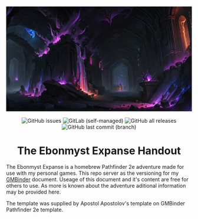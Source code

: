 <div align="center">

![Splash Image](./assets/img/splash-banner.png)

![GitHub issues](https://img.shields.io/github/issues/vulgarbear/ebonmyst-expanse-handout?style=for-the-badge)
![GitLab (self-managed)](https://img.shields.io/gitlab/license/VulgarBear%2Fthe-ebonmyst-expanse-handout?gitlab_url=https%3A%2F%2Fgitlab.com%2F&style=for-the-badge)
![GitHub all releases](https://img.shields.io/github/downloads/vulgarbear/ebonmyst-expanse-handout/total?style=for-the-badge)
![GitHub last commit (branch)](https://img.shields.io/github/last-commit/vulgarbear/ebonmyst-expanse-handout/main?style=for-the-badge)


</div>
<div align="center">

# The Ebonmyst Expanse Handout

</div>

The Ebonmyst Expanse is a homebrew Pathfinder 2e adventure made for use with my personal games. This repo server as the versioning for my [GMBinder][gmbinder] document. Useage of this document and it's content are free for others to use. As more is known about the adventure aditional information may be provided here.

The template was supplied by Apostol Apostolov's template on GMBinder Pathfinder 2e template.

<!-- Links -->
[gmbinder]: https://www.gmbinder.com/